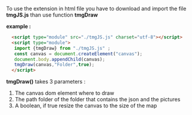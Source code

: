 To use the extension in html file you have to download and import the file **tmgJS.js** than use function **tmgDraw**

**example :**

```html
  <script type="module" src="./tmgJS.js" charset="utf-8"></script>
  <script type="module">
   import {tmgDraw} from "./tmgJS.js" ;
   const canvas = document.createElement("canvas");
   document.body.appendChild(canvas);
   tmgDraw(canvas,"Folder",true);
  </script>
```

**tmgDraw()** takes 3 parameters :

1. The canvas dom element where to draw
2. The path folder of the folder that contains the json and the pictures 
3. A boolean, if true resize the canvas to the size of the map 
